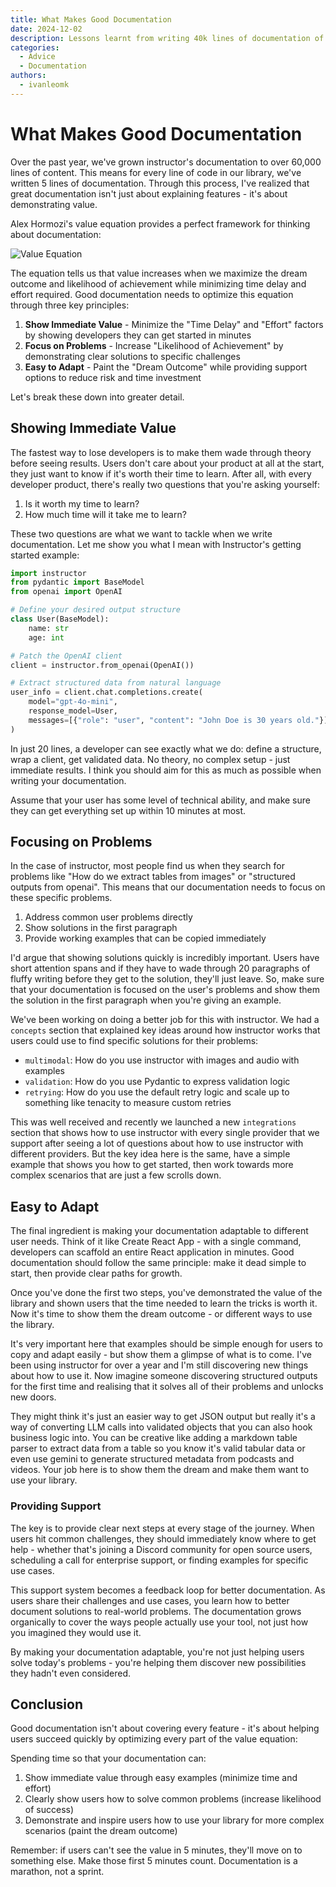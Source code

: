 ```yaml
---
title: What Makes Good Documentation
date: 2024-12-02
description: Lessons learnt from writing 40k lines of documentation of instructor
categories:
  - Advice
  - Documentation
authors:
  - ivanleomk
---
```


# What Makes Good Documentation

Over the past year, we've grown instructor's documentation to over 60,000 lines of content. This means for every line of code in our library, we've written 5 lines of documentation. Through this process, I've realized that great documentation isn't just about explaining features - it's about demonstrating value.

<!-- more -->

Alex Hormozi's value equation provides a perfect framework for thinking about documentation:

![Value Equation](./images/hormozi.png)

The equation tells us that value increases when we maximize the dream outcome and likelihood of achievement while minimizing time delay and effort required. Good documentation needs to optimize this equation through three key principles:

1. **Show Immediate Value** - Minimize the "Time Delay" and "Effort" factors by showing developers they can get started in minutes
2. **Focus on Problems** - Increase "Likelihood of Achievement" by demonstrating clear solutions to specific challenges
3. **Easy to Adapt** - Paint the "Dream Outcome" while providing support options to reduce risk and time investment

Let's break these down into greater detail.

## Showing Immediate Value

The fastest way to lose developers is to make them wade through theory before seeing results. Users don't care about your product at all at the start, they just want to know if it's worth their time to learn. After all, with every developer product, there's really two questions that you're asking yourself:

1. Is it worth my time to learn?
2. How much time will it take me to learn?

These two questions are what we want to tackle when we write documentation. Let me show you what I mean with Instructor's getting started example:

```python
import instructor
from pydantic import BaseModel
from openai import OpenAI

# Define your desired output structure
class User(BaseModel):
    name: str
    age: int

# Patch the OpenAI client
client = instructor.from_openai(OpenAI())

# Extract structured data from natural language
user_info = client.chat.completions.create(
    model="gpt-4o-mini",
    response_model=User,
    messages=[{"role": "user", "content": "John Doe is 30 years old."}],
)
```

In just 20 lines, a developer can see exactly what we do: define a structure, wrap a client, get validated data. No theory, no complex setup - just immediate results. I think you should aim for this as much as possible when writing your documentation.

Assume that your user has some level of technical ability, and make sure they can get everything set up within 10 minutes at most.

## Focusing on Problems

In the case of instructor, most people find us when they search for problems like "How do we extract tables from images" or "structured outputs from openai". This means that our documentation needs to focus on these specific problems.

1. Address common user problems directly
2. Show solutions in the first paragraph
3. Provide working examples that can be copied immediately

I'd argue that showing solutions quickly is incredibly important. Users have short attention spans and if they have to wade through 20 paragraphs of fluffy writing before they get to the solution, they'll just leave. So, make sure that your documentation is focused on the user's problems and show them the solution in the first paragraph when you're giving an example.

We've been working on doing a better job for this with instructor. We had a `concepts` section that explained key ideas around how instructor works that users could use to find specific solutions for their problems:

- `multimodal`: How do you use instructor with images and audio with examples
- `validation`: How do you use Pydantic to express validation logic
- `retrying`: How do you use the default retry logic and scale up to something like tenacity to measure custom retries

This was well received and recently we launched a new `integrations` section that shows how to use instructor with every single provider that we support after seeing a lot of questions about how to use instructor with different providers. But the key idea here is the same, have a simple example that shows you how to get started, then work towards more complex scenarios that are just a few scrolls down.

## Easy to Adapt

The final ingredient is making your documentation adaptable to different user needs. Think of it like Create React App - with a single command, developers can scaffold an entire React application in minutes. Good documentation should follow the same principle: make it dead simple to start, then provide clear paths for growth.

Once you've done the first two steps, you've demonstrated the value of the library and shown users that the time needed to learn the tricks is worth it. Now it's time to show them the dream outcome - or different ways to use the library.

It's very important here that examples should be simple enough for users to copy and adapt easily - but show them a glimpse of what is to come. I've been using instructor for over a year and I'm still discovering new things about how to use it. Now imagine someone discovering structured outputs for the first time and realising that it solves all of their problems and unlocks new doors.

They might think it's just an easier way to get JSON output but really it's a way of converting LLM calls into validated objects that you can also hook business logic into. You can be creative like adding a markdown table parser to extract data from a table so you know it's valid tabular data or even use gemini to generate structured metadata from podcasts and videos. Your job here is to show them the dream and make them want to use your library.

### Providing Support

The key is to provide clear next steps at every stage of the journey. When users hit common challenges, they should immediately know where to get help - whether that's joining a Discord community for open source users, scheduling a call for enterprise support, or finding examples for specific use cases.

This support system becomes a feedback loop for better documentation. As users share their challenges and use cases, you learn how to better document solutions to real-world problems. The documentation grows organically to cover the ways people actually use your tool, not just how you imagined they would use it.

By making your documentation adaptable, you're not just helping users solve today's problems - you're helping them discover new possibilities they hadn't even considered.

## Conclusion

Good documentation isn't about covering every feature - it's about helping users succeed quickly by optimizing every part of the value equation:

Spending time so that your documentation can:

1. Show immediate value through easy examples (minimize time and effort)
2. Clearly show users how to solve common problems (increase likelihood of success)
3. Demonstrate and inspire users how to use your library for more complex scenarios (paint the dream outcome)

Remember: if users can't see the value in 5 minutes, they'll move on to something else. Make those first 5 minutes count. Documentation is a marathon, not a sprint.
